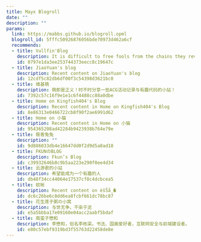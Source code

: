 ```yaml
---
title: Mayx Blogroll
date: ""
description: ""
params:
  link: https://mabbs.github.io/blogroll.opml
  blogroll_id: 5fffc50926876056bde70973d462a6cf
  recommends:
  - title: Vullfin'Blog
    description: It is difficult to free fools from the chains they revere_______Voltaire
    id: 0797e1da3ee253744373eecc8c19647c
  - title: JiaoYuan's blog
    description: Recent content on JiaoYuan's blog
    id: 12cdf5c82db6df00f3c54398d3621bc0
  - title: 维基萌
    description: 萌即是正义！时不时分享一些ACG活动记录与有趣代码的小站！
    id: 7392c57c16f9e1e1c6f4488cc88a0dbe
  - title: Home on Kingfish404's Blog
    description: Recent content in Home on Kingfish404's Blog
    id: 8e86313e0466722cb8f90f2ae6991d62
  - title: Home on 小猫
    description: Recent content in Home on 小猫
    id: 954365208ad42284b9423938b764e79e
  - title: 极客兔兔
    description: ""
    id: 9d886033db4e16647dd0f2d9d5a0ad18
  - title: FKUNのBLOG
    description: Fkun’s Blog
    id: c39932646b8c9b5aa223e290f0ee4d34
  - title: 云游君的小站
    description: 希望能成为一个有趣的人
    id: db48f34cc44064e17537cf8c4dcbcea5
  - title: 蚊帐
    description: Recent content on èšŠå¸�
    id: dc6c26be6c8dd6ea8fcbf661dc78bc87
  - title: 花生莲子粥の小窝
    description: 与世无争，不染于泥
    id: e5a5bbba17e09160e04acc2aabf5bdaf
  - title: 南蛮子懋和
    description: 李懋和，俗名李栋梁。书法、国画爱好者，互联网安全与前端建设者。
    id: e80c57ebf9319bd3f55763d22458de8e
---
```

